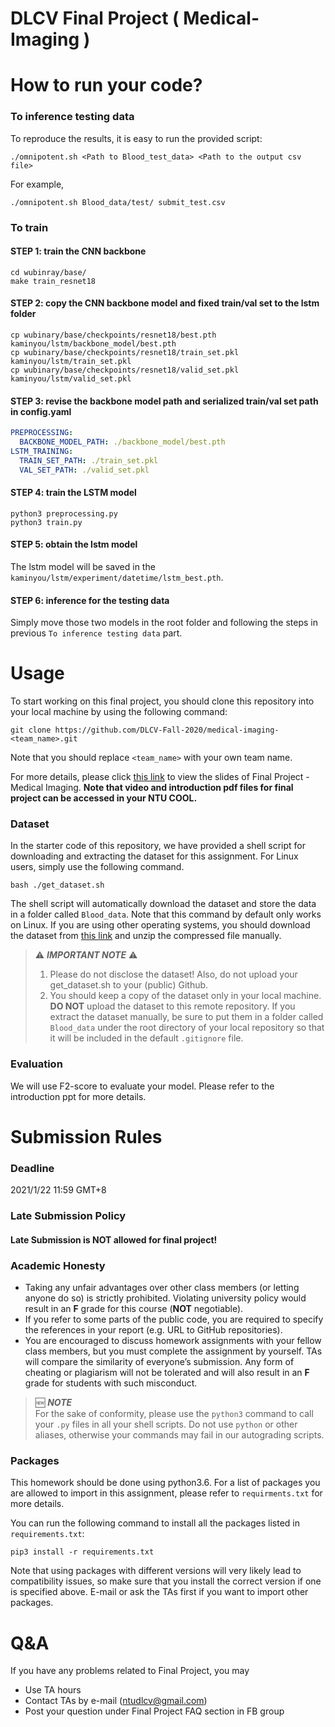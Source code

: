 # DLCV Final Project ( Medical-Imaging )

# How to run your code?
### To inference testing data
To reproduce the results, it is easy to run the provided script:
```script
./omnipotent.sh <Path to Blood_test_data> <Path to the output csv file>
```
For example,
```script
./omnipotent.sh Blood_data/test/ submit_test.csv
```
### To train
#### STEP 1: train the CNN backbone
```
cd wubinray/base/
make train_resnet18
```
#### STEP 2: copy the CNN backbone model and fixed train/val set to the lstm folder
```
cp wubinary/base/checkpoints/resnet18/best.pth kaminyou/lstm/backbone_model/best.pth
cp wubinary/base/checkpoints/resnet18/train_set.pkl kaminyou/lstm/train_set.pkl
cp wubinary/base/checkpoints/resnet18/valid_set.pkl kaminyou/lstm/valid_set.pkl
```
#### STEP 3: revise the backbone model path and serialized train/val set path in config.yaml
```yaml
PREPROCESSING:
  BACKBONE_MODEL_PATH: ./backbone_model/best.pth
LSTM_TRAINING: 
  TRAIN_SET_PATH: ./train_set.pkl
  VAL_SET_PATH: ./valid_set.pkl
```
#### STEP 4: train the LSTM model
```
python3 preprocessing.py
python3 train.py
```
#### STEP 5: obtain the lstm model
The lstm model will be saved in the `kaminyou/lstm/experiment/datetime/lstm_best.pth`.
#### STEP 6: inference for the testing data
Simply move those two models in the root folder and following the steps in previous `To inference testing data` part. 

# Usage
To start working on this final project, you should clone this repository into your local machine by using the following command:

    git clone https://github.com/DLCV-Fall-2020/medical-imaging-<team_name>.git
Note that you should replace `<team_name>` with your own team name.

For more details, please click [this link](https://docs.google.com/presentation/d/1T8Wh9rM5zCiuMVCulDCZwX9JZZ9Mqgd0Yr3uqgPpe1I/edit?usp=sharing) to view the slides of Final Project - Medical Imaging. **Note that video and introduction pdf files for final project can be accessed in your NTU COOL.**

### Dataset
In the starter code of this repository, we have provided a shell script for downloading and extracting the dataset for this assignment. For Linux users, simply use the following command.

    bash ./get_dataset.sh
The shell script will automatically download the dataset and store the data in a folder called `Blood_data`. Note that this command by default only works on Linux. If you are using other operating systems, you should download the dataset from [this link](https://drive.google.com/file/d/1XY5twJuNLU-tJL-sr5-efTMPqbOtodS6/view?usp=sharing) and unzip the compressed file manually.

> ⚠️ ***IMPORTANT NOTE*** ⚠️  
> 1. Please do not disclose the dataset! Also, do not upload your get_dataset.sh to your (public) Github.
> 2. You should keep a copy of the dataset only in your local machine. **DO NOT** upload the dataset to this remote repository. If you extract the dataset manually, be sure to put them in a folder called `Blood_data` under the root directory of your local repository so that it will be included in the default `.gitignore` file.

### Evaluation
We will use F2-score to evaluate your model. Please refer to the introduction ppt for more details.

# Submission Rules
### Deadline
2021/1/22 11:59 GMT+8

### Late Submission Policy
#### Late Submission is NOT allowed for final project!

### Academic Honesty
-   Taking any unfair advantages over other class members (or letting anyone do so) is strictly prohibited. Violating university policy would result in an **F** grade for this course (**NOT** negotiable).    
-   If you refer to some parts of the public code, you are required to specify the references in your report (e.g. URL to GitHub repositories).      
-   You are encouraged to discuss homework assignments with your fellow class members, but you must complete the assignment by yourself. TAs will compare the similarity of everyone’s submission. Any form of cheating or plagiarism will not be tolerated and will also result in an **F** grade for students with such misconduct.

> 🆕 ***NOTE***  
> For the sake of conformity, please use the `python3` command to call your `.py` files in all your shell scripts. Do not use `python` or other aliases, otherwise your commands may fail in our autograding scripts.

### Packages
This homework should be done using python3.6. For a list of packages you are allowed to import in this assignment, please refer to `requirments.txt` for more details.

You can run the following command to install all the packages listed in `requirements.txt`:

    pip3 install -r requirements.txt

Note that using packages with different versions will very likely lead to compatibility issues, so make sure that you install the correct version if one is specified above. E-mail or ask the TAs first if you want to import other packages.


# Q&A
If you have any problems related to Final Project, you may
- Use TA hours
- Contact TAs by e-mail ([ntudlcv@gmail.com](mailto:ntudlcv@gmail.com))
- Post your question under Final Project FAQ section in FB group
